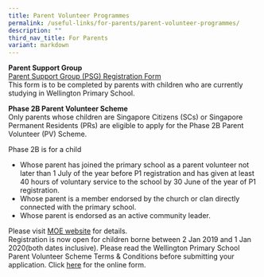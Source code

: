 ```yaml
---
title: Parent Volunteer Programmes
permalink: /useful-links/for-parents/parent-volunteer-programmes/
description: ""
third_nav_title: For Parents
variant: markdown
---
```

**Parent Support Group**<br>
[Parent Support Group (PSG) Registration Form](/files/Useful%20Links/Parent%20Volunteer/WTP%20PSG%20Registration%20Form_28Apr21.pdf) <br>
This form is to be completed by parents with children who are currently studying in Wellington Primary School. 

**Phase 2B Parent Volunteer Scheme**<br>
Only parents whose children are Singapore Citizens (SCs) or Singapore Permanent Residents (PRs) are eligible to apply for the Phase 2B Parent Volunteer (PV) Scheme.&nbsp;

Phase 2B is for a child<br>
*   Whose parent has joined the primary school as a parent volunteer not later than 1 July of the year before P1 registration and has given at least 40 hours of voluntary service to the school by 30 June of the year of P1 registration.
*   Whose parent is a member endorsed by the church or clan directly connected with the primary school.
*   Whose parent is endorsed as an active community leader.

Please visit [MOE website](https://www.moe.gov.sg/primary/p1-registration/registration-phases-key-dates?pt=2B)  for details.<br>
Registration is now open for children borne between 2 Jan 2019 and 1 Jan 2020(both dates inclusive). Please read the Wellington Primary School Parent Volunteer Scheme Terms &amp; Conditions before submitting your application. Click [here](https://form.gov.sg/63d322918de0970012ab238f) for the online form.
